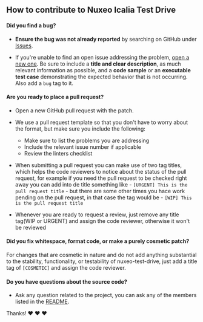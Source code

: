 ## How to contribute to Nuxeo Icalia Test Drive

#### **Did you find a bug?**

* **Ensure the bug was not already reported** by searching on GitHub under [Issues](https://github.com/IcaliaLabs/nuxeo-test-drive/issues).

* If you're unable to find an open issue addressing the problem, [open a new one](https://github.com/IcaliaLabs/nuxeo-test-drive/issues/new). Be sure to include a **title and clear description**, as much relevant information as possible, and a **code sample** or an **executable test case** demonstrating the expected behavior that is not occurring. Also add a `bug` tag to it.

#### **Are you ready to place a pull request?**

* Open a new GitHub pull request with the patch.

* We use a pull request template so that you don't have to worry about the format, but make sure you include the following:
	* Make sure to list the problems you are addressing
	* Include the relevant issue number if applicable
	* Review the linters checklist
* When submitting a pull request you can make use of two tag titles, which helps the code reviewers to notice about the status of the pull request, for example if you need the pull request to be checked right away you can add into de title something like - `[URGENT] This is the pull request title` - but there are some other times you hace work pending on the pull request, in that case the tag would be - `[WIP] This is the pull request title`
* Whenever you are ready to request a review, just remove any title tag(WIP or URGENT) and assign the code reviewer, otherwise it won't be reviewed

#### **Did you fix whitespace, format code, or make a purely cosmetic patch?**

For changes that are cosmetic in nature and do not add anything substantial to the stability, functionality, or testability of nuxeo-test-drive, just add a title tag of `[COSMETIC]` and assign the code reviewer.

#### **Do you have questions about the source code?**

* Ask any question related to the project, you can ask any of the members listed in the [README](README.md).

Thanks! :heart: :heart: :heart:
